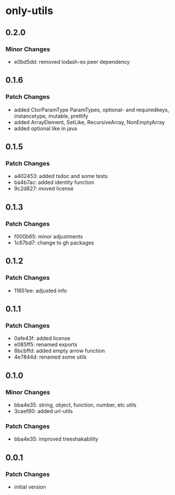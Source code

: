 # only-utils

## 0.2.0

### Minor Changes

- e0bd5dd: removed lodash-es peer dependency

## 0.1.6

### Patch Changes

- added CtorParamType ParamTypes, optional- and requiredkeys, instancetype, mutable, prettify
- added ArrayElement, SetLike, RecursiveArray, NonEmptyArray
- added optional like in java

## 0.1.5

### Patch Changes

- a402453: added tsdoc and some tests
- ba4b7ac: added identity function
- 9c2d827: moved license

## 0.1.3

### Patch Changes

- f000b65: minor adjustments
- 1c67bd7: change to gh packages

## 0.1.2

### Patch Changes

- 11651ee: adjusted info

## 0.1.1

### Patch Changes

- 0afe43f: added license
- e085ff5: renamed exports
- 6bcbffd: added empty arrow function
- 4e7844d: renamed some utils

## 0.1.0

### Minor Changes

- bba4e35: string, object, function, number, etc utils
- 3caef80: added url-utils

### Patch Changes

- bba4e35: improved treeshakability

## 0.0.1

### Patch Changes

- initial version

